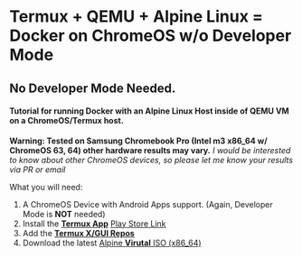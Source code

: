 # Termux + QEMU + Alpine Linux = Docker on ChromeOS w/o Developer Mode
## No Developer Mode Needed.
#### Tutorial for running Docker with an Alpine Linux Host inside of QEMU VM on a ChromeOS/Termux host.

**Warning: Tested on Samsung Chromebook Pro (Intel m3 x86_64 w/ ChromeOS 63, 64) other hardware results may vary.**
*I would be interested to know about other ChromeOS devices, so please let me know your results via PR or email*

What you will need:
1. A ChromeOS Device with Android Apps support. (Again, Developer Mode is **NOT** needed)
2. Install the [**Termux App**](https://github.com/termux/termux-app) [Play Store Link](https://play.google.com/store/apps/details?id=com.termux&hl=en)
3. Add the [**Termux X/GUI Repos**](https://github.com/xeffyr/termux-x-repository)
4. Download the latest [Alpine **Virutal** ISO (x86_64)](https://alpinelinux.org/downloads/)

